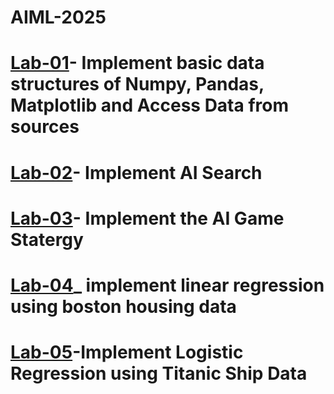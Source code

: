 # AIML-2025
# [Lab-01](https://colab.research.google.com/drive/1uKQzbPdfjjalbl07VkXOO854pdOR4I3t#scrollTo=jl3X3LXeVD30)- Implement basic data structures of Numpy, Pandas, Matplotlib and Access Data from sources
# [Lab-02](https://colab.research.google.com/drive/1S-GKW4LWqTM9aAwApdt5wtETXwQJ3GaS#scrollTo=4mb5rNM0XcpX)- Implement AI Search
# [Lab-03](https://colab.research.google.com/drive/1Dxqly0Y_46OZ7LKoHrWhzTJxFcIU1zDs#scrollTo=cRwFe3Dv4uvC)- Implement the AI Game Statergy
# [Lab-04](https://colab.research.google.com/drive/1MXQS9E9S2TDebL-mygus6UA3lp-xX0Ck)_ implement linear regression using boston housing data
# [Lab-05](https://colab.research.google.com/drive/1Izq1zrd7EXhhwOq41WGuPecwMgmIUppU#scrollTo=86PX_6sjTRXK)-Implement Logistic Regression using Titanic Ship Data
